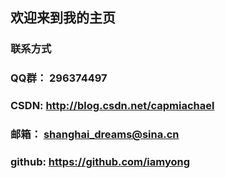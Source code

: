 ## 欢迎来到我的主页



### 联系方式

### QQ群：     296374497
### CSDN:      http://blog.csdn.net/capmiachael
### 邮箱：     shanghai_dreams@sina.cn
### github:    https://github.com/iamyong
